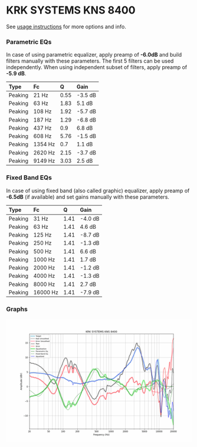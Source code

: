 # KRK SYSTEMS KNS 8400
See [usage instructions](https://github.com/jaakkopasanen/AutoEq#usage) for more options and info.

### Parametric EQs
In case of using parametric equalizer, apply preamp of **-6.0dB** and build filters manually
with these parameters. The first 5 filters can be used independently.
When using independent subset of filters, apply preamp of **-5.9 dB**.

| Type    | Fc      |    Q | Gain    |
|:--------|:--------|:-----|:--------|
| Peaking | 21 Hz   | 0.55 | -3.5 dB |
| Peaking | 63 Hz   | 1.83 | 5.1 dB  |
| Peaking | 108 Hz  | 1.92 | -5.7 dB |
| Peaking | 187 Hz  | 1.29 | -6.8 dB |
| Peaking | 437 Hz  | 0.9  | 6.8 dB  |
| Peaking | 608 Hz  | 5.76 | -1.5 dB |
| Peaking | 1354 Hz | 0.7  | 1.1 dB  |
| Peaking | 2620 Hz | 2.15 | -3.7 dB |
| Peaking | 9149 Hz | 3.03 | 2.5 dB  |

### Fixed Band EQs
In case of using fixed band (also called graphic) equalizer, apply preamp of **-6.5dB**
(if available) and set gains manually with these parameters.

| Type    | Fc       |    Q | Gain    |
|:--------|:---------|:-----|:--------|
| Peaking | 31 Hz    | 1.41 | -4.0 dB |
| Peaking | 63 Hz    | 1.41 | 4.6 dB  |
| Peaking | 125 Hz   | 1.41 | -8.7 dB |
| Peaking | 250 Hz   | 1.41 | -1.3 dB |
| Peaking | 500 Hz   | 1.41 | 6.6 dB  |
| Peaking | 1000 Hz  | 1.41 | 1.7 dB  |
| Peaking | 2000 Hz  | 1.41 | -1.2 dB |
| Peaking | 4000 Hz  | 1.41 | -1.3 dB |
| Peaking | 8000 Hz  | 1.41 | 2.7 dB  |
| Peaking | 16000 Hz | 1.41 | -7.9 dB |

### Graphs
![](./KRK%20SYSTEMS%20KNS%208400.png)